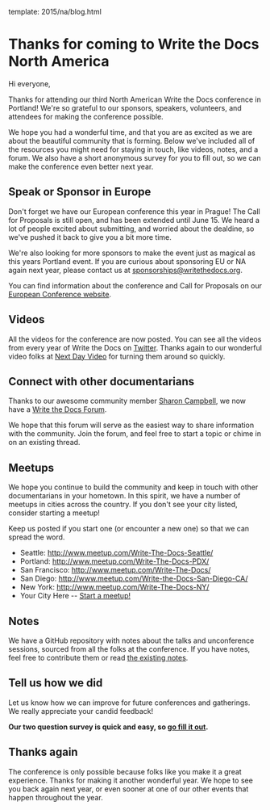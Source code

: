 template: 2015/na/blog.html

Thanks for coming to Write the Docs North America
=================================================

Hi everyone,

Thanks for attending our third North American Write the Docs conference in Portland! We're so grateful to our sponsors, speakers, volunteers, and attendees for making the conference possible. 

We hope you had a wonderful time, and that you are as excited as we are about the beautiful community that is forming. Below we've included all of the resources you might need for staying in touch, like videos, notes, and a forum. We also have a short anonymous survey for you to fill out, so we can make the conference even better next year.

## Speak or Sponsor in Europe

Don't forget we have our European conference this year in Prague! The Call for Proposals is still open, and has been extended until June 15. We heard a lot of people excited about submitting, and worried about the dealdine, so we've pushed it back to give you a bit more time. 

We're also looking for more sponsors to make the event just as magical as this years Portland event. If you are curious about sponsoring EU or NA again next year,
please contact us at [sponsorships@writethedocs.org](mailto:sponsorships@writethedocs.org).

You can find information about the conference and Call for Proposals on our [European Conference website](http://www.writethedocs.org/conf/eu/2015/).

## Videos

All the videos for the conference are now posted. You can see all the videos from every year of Write the Docs on [Twitter](https://twitter.com/search?q=%23writethedocs%20from%3Anextdayvideo&src=typd). Thanks again to our wonderful video folks at [Next Day Video](http://nextdayvideo.com/) for turning them around so quickly.

## Connect with other documentarians

Thanks to our awesome community member [Sharon Campbell](https://twitter.com/captainshar), we now have a [Write the Docs Forum](http://forum.writethedocs.org/).

We hope that this forum will serve as the easiest way to share information with the community. Join the forum, and feel free to start a topic or chime in on an existing thread.

## Meetups

We hope you continue to build the community and keep in touch with other documentarians in your hometown. In this spirit, we have a number of meetups in cities across the country. If you don't see your city listed, consider starting a meetup! 

Keep us posted if you start one (or encounter a new one) so that we can spread the word.

* Seattle: <http://www.meetup.com/Write-The-Docs-Seattle/>
* Portland: <http://www.meetup.com/Write-The-Docs-PDX/>
* San Francisco: <http://www.meetup.com/Write-The-Docs/>
* San Diego: <http://www.meetup.com/Write-the-Docs-San-Diego-CA/>
* New York: <http://www.meetup.com/Write-The-Docs-NY/>
* Your City Here -- [Start a meetup!](https://www.youtube.com/watch?v=ZwQ8Kd48d0w)

## Notes

We have a GitHub repository with notes about the talks and unconference sessions, sourced from all the folks at the conference. If you have notes, feel free to contribute them or read [the existing notes](https://github.com/writethedocs/attendee-notes).

## Tell us how we did

Let us know how we can improve for future conferences and gatherings. We really appreciate your candid feedback!

**Our two question survey is quick and easy, so [go fill it out](https://docs.google.com/forms/d/1s8PYo_VmjBg9-BZEBzD8V7glVBFNFWZ3Lz7dqNGOUic/viewform?usp=send_form).**

## Thanks again

The conference is only possible because folks like you make it a great experience.
Thanks for making it another wonderful year.
We hope to see you back again next year,
or even sooner at one of our other events that happen throughout the year.
